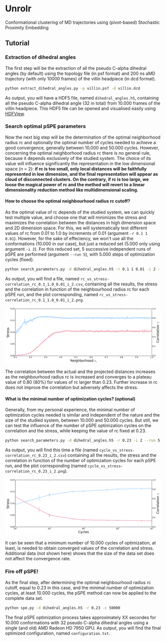 # Unrolr
Conformational clustering of MD trajectories using (pivot-based) Stochastic Proximity Embedding

## Tutorial

### Extraction of dihedral angles

The first step will be the extraction of all the pseudo C-alpha dihedral angles (by default) using the topology file (in psf format) and 200 ns aMD trajectory (with only 10000 frames) of the villin headpiece (in dcd format).

```bash
python extract_dihedral_angles.py -p villin.psf -d villin.dcd
```

As output, you will have a HDF5 file, named ```dihedral_angles.h5```, containing all the pseudo C-alpha dihedral angle (32 in total) from 10.000 frames of the villin headpiece. This HDF5 file can be opened and visualised easily using [HDFView](https://support.hdfgroup.org/products/java/hdfview/).

### Search optimal pSPE parameters

Now the next big step will be the determination of the optimal neighborhood radius rc and optionally the optimal number of cycles needed to achieve a good convergence, generally between 10.000 and 50.000 cycles. However, concerning the optimal neighborhood radius rc there is no general rule, because it depends exclusively of the studied system. The choice of its value will influence significantly the representation in the low dimensional space (n = 2): **if rc is too small, only local distances will be faithfully represented in low dimension, and the final representation will appear as cloud of disconnected clusters. On the contrary, if rc is too large, we loose the magical power of rc and the method will revert to a linear dimensionality reduction method like multidimensional scaling.**

#### How to choose the optimal neighbourhood radius rc cutoff?

As the optimal value of rc depends of the studied system, we can quickly test multiple value, and choose one that will minimizes the stress and maximizes the correlation between the distances in high dimension space and 2D dimension space. For this, we will systematically test different values of rc from 0.01 to 1.0 by increments of 0.01 (argument ```-r 0.1 1 0.01```). However, for the sake of effeciency, we won't use all the conformations (10.000 in our case), but just a reduced set (5.000 only using argument ```-i 2```). For this reduced set, 5 successive independent runs of pSPE are performed (argument ```--run 5```), with 5.000 steps of optimization cycles (fixed).

```bash
python search_parameters.py -d dihedral_angles.h5 -r 0.1 1 0.01 -i 2 --run 5
```

As output, you will find a file, named ```rc_vs_stress-correlation_rc_0.1_1.0_0.01_i_2.csv```, containing all the results, the stress and the correlation in function of the neighbourhood radius rc for each pSPE run, and the plot corresponding, named ```rc_vs_stress-correlation_rc_0.1_1.0_0.01_i_2.png```.

<div>
<img src="outputs/rc_vs_stress-correlation_rc_0.1_1.0_0.01_i_2.png" alt="rc_vs_stress_correlation">
</div>

The correlation between the actual and the projected distances increases as the neighbourhood radius rc is increased and converges to a plateau value of 0.80 (80%) for values of rc larger than 0.23. Further increase in rc does not improve the correlation but adversely affects the stress.

#### What is the minimal number of optimization cycles? (optional)

Generally, from my personal experience, the minimal number of optimization cycles needed is similar and independent of the nature and the size of the studied system, between 10.000 and 50.000 cycles. But still, we can test the influence of the number of pSPE optimization cycles on the correlation and the stress, while keeping the value of rc fixed at 0.23.

```bash
python search_parameters.py -d dihedral_angles.h5 -r 0.23 -i 2 --run 5
```

As output, you will find this time a file (named ```cycle_vs_stress-correlation_rc_0.23_i_2.csv```) containing all the results, the stress and the correlation in function of the number of optimization cycles for each pSPE run, and the plot corresponding (named ```cycle_vs_stress-correlation_rc_0.23_i_2.png```).

<div>
<img src="outputs/cycle_vs_stress-correlation_rc_0.23_i_2.png" alt="rc_vs_stress_correlation">
</div>

It can be seen that a minimum number of 10.000 cycles of optimization, at least, is needed to obtain converged values of the correlation and stress. Additional data (not shown here) shows that the size of the data set does not affect the convergence rate.

### Fire off pSPE!

As the final step, after determining the optimal neighbourhood radius rc cutoff, equal to 0.23 in this case, and the minimal number of optimization cycles, at least 10.000 cycles, the pSPE method can now be applied to the complete data set.

```bash
python spe.py -d dihedral_angles.h5 -r 0.23 -c 50000
```

The final pSPE optimization process takes approximately XX secondes for 10.000 conformations with 32 pseudo C-alpha dihedral angles using a single (and old) AMD Radeon HD 7950 GPU. As output, you will find the final optimized configuration, named ```configuration.txt```.
